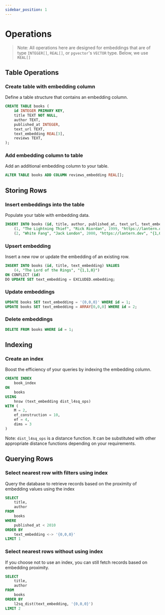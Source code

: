 ```yaml
---
sidebar_position: 1
---
```

# Operations


> Note: All operations here are designed for embeddings that are of type `INTEGER[]`, `REAL[]`, or `pgvector`'s `VECTOR` type. Below, we use `REAL[]`

## Table Operations

### Create table with embedding column

Define a table structure that contains an embedding column.


```sql
CREATE TABLE books (
    id INTEGER PRIMARY KEY,
    title TEXT NOT NULL,
    author TEXT,
    published_at INTEGER,
    text_url TEXT,
    text_embedding REAL[3],
    reviews TEXT,
);
```

### Add embedding column to table
Add an additional embedding column to your table.
```sql
ALTER TABLE books ADD COLUMN reviews_embedding REAL[];
```

## Storing Rows

### Insert embeddings into the table
Populate your table with embedding data.
```sql
INSERT INTO books (id, title, author, published_at, text_url, text_embedding, reviews) VALUES
    (1, "The Lightning Thief", "Rick Riordan", 1999, "https://lantern.dev", "{0,0,1}", NULL),
    (2, "White Fang", "Jack London", 2000, "https://lantern.dev", "{1,0,1}", "Good");
```

### Upsert embedding
Insert a new row or update the embedding of an existing row.
```sql
INSERT INTO books (id, title, text_embedding) VALUES
    (4, "The Lord of the Rings", "{1,1,0}")
ON CONFLICT (id)
DO UPDATE SET text_embedding = EXCLUDED.embedding;
```

### Update embeddings
```sql
UPDATE books SET text_embedding = '{0,0,0}' WHERE id = 1;
UPDATE books SET text_embedding = ARRAY[0,0,0] WHERE id = 2;
```

### Delete embeddings
```sql
DELETE FROM books WHERE id = 1;
```

## Indexing

### Create an index
Boost the efficiency of your queries by indexing the embedding column.
```sql
CREATE INDEX
    book_index
ON
    books
USING
    hnsw (text_embedding dist_l4sq_ops)
WITH (
    M = 2,
    ef_construction = 10,
    ef = 4,
    dims = 3
)
```
Note: `dist_l4sq_ops` is a distance function. It can be substituted with other appropriate distance functions depending on your requirements.

## Querying Rows

### Select nearest row with filters using index
Query the database to retrieve records based on the proximity of embedding values using the index
```sql
SELECT
    title,
    author
FROM
    books
WHERE
    published_at < 2010
ORDER BY
    text_embedding <-> '{0,0,0}'
LIMIT 1
```

### Select nearest rows without using index
If you choose not to use an index, you can still fetch records based on embedding proximity.
```sql
SELECT
    title,
    author
FROM
    books
ORDER BY
    l2sq_dist(text_embedding, '{0,0,0}')
LIMIT 2
```
